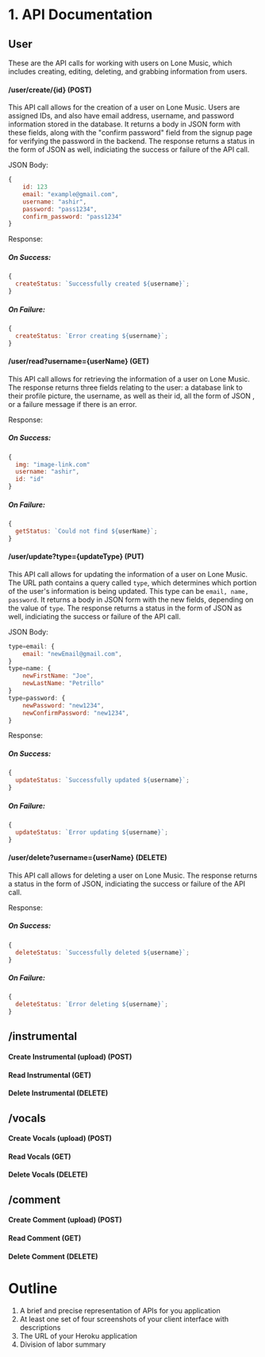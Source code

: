 # 1. API Documentation

## User

These are the API calls for working with users on Lone Music, which includes creating, editing, deleting, and grabbing information from users.

#### /user/create/{id} (POST)

This API call allows for the creation of a user on Lone Music. Users are assigned IDs, and also have email address, username, and password information stored in the database. It returns a body in JSON form with these fields, along with the "confirm password" field from the signup page for verifying the password in the backend. The response returns a status in the form of JSON as well, indiciating the success or failure of the API call.

JSON Body:

```javascript
{
    id: 123
    email: "example@gmail.com",
    username: "ashir",
    password: "pass1234",
    confirm_password: "pass1234"
}
```

Response:

##### On Success:

```javascript
{
  createStatus: `Successfully created ${username}`;
}
```

##### On Failure:

```javascript
{
  createStatus: `Error creating ${username}`;
}
```

#### /user/read?username={userName} (GET)

This API call allows for retrieving the information of a user on Lone Music. The response returns three fields relating to the user: a database link to their profile picture, the username, as well as their id, all the form of JSON , or a failure message if there is an error.

Response:

##### On Success:

```javascript
{
  img: "image-link.com"
  username: "ashir",
  id: "id"
}
```

##### On Failure:

```javascript
{
  getStatus: `Could not find ${userName}`;
}
```

#### /user/update?type={updateType} (PUT)

This API call allows for updating the information of a user on Lone Music. The URL path contains a query called `type`, which determines which portion of the user's information is being updated. This type can be `email, name, password`. It returns a body in JSON form with the new fields, depending on the value of `type`. The response returns a status in the form of JSON as well, indiciating the success or failure of the API call.

JSON Body:

```javascript
type=email: {
    email: "newEmail@gmail.com",
}
type=name: {
    newFirstName: "Joe",
    newLastName: "Petrillo"
}
type=password: {
    newPassword: "new1234",
    newConfirmPassword: "new1234",
}
```

Response:

##### On Success:

```javascript
{
  updateStatus: `Successfully updated ${username}`;
}
```

##### On Failure:

```javascript
{
  updateStatus: `Error updating ${username}`;
}
```

#### /user/delete?username={userName} (DELETE)

This API call allows for deleting a user on Lone Music. The response returns a status in the form of JSON, indiciating the success or failure of the API call.

Response:

##### On Success:

```javascript
{
  deleteStatus: `Successfully deleted ${username}`;
}
```

##### On Failure:

```javascript
{
  deleteStatus: `Error deleting ${username}`;
}
```

## /instrumental

#### Create Instrumental (upload) (POST)

#### Read Instrumental (GET)

#### Delete Instrumental (DELETE)

## /vocals

#### Create Vocals (upload) (POST)

#### Read Vocals (GET)

#### Delete Vocals (DELETE)

## /comment

#### Create Comment (upload) (POST)

#### Read Comment (GET)

#### Delete Comment (DELETE)

# Outline

1. A brief and precise representation of APIs for you application
2. At least one set of four screenshots of your client interface with descriptions
3. The URL of your Heroku application
4. Division of labor summary

```

```
